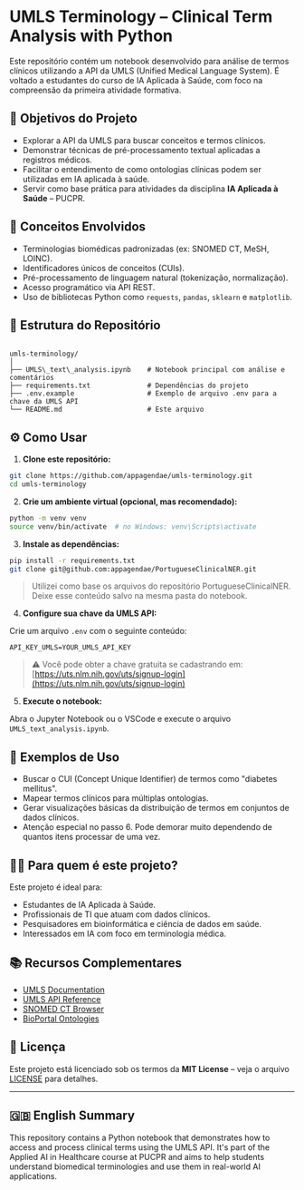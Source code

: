 # UMLS Terminology – Clinical Term Analysis with Python

Este repositório contém um notebook desenvolvido para análise de termos clínicos utilizando a API da UMLS (Unified Medical Language System). É voltado a estudantes do curso de IA Aplicada à Saúde, com foco na compreensão da primeira atividade formativa.

## 📌 Objetivos do Projeto

- Explorar a API da UMLS para buscar conceitos e termos clínicos.
- Demonstrar técnicas de pré-processamento textual aplicadas a registros médicos.
- Facilitar o entendimento de como ontologias clínicas podem ser utilizadas em IA aplicada à saúde.
- Servir como base prática para atividades da disciplina **IA Aplicada à Saúde** – PUCPR.

## 🧠 Conceitos Envolvidos

- Terminologias biomédicas padronizadas (ex: SNOMED CT, MeSH, LOINC).
- Identificadores únicos de conceitos (CUIs).
- Pré-processamento de linguagem natural (tokenização, normalização).
- Acesso programático via API REST.
- Uso de bibliotecas Python como `requests`, `pandas`, `sklearn` e `matplotlib`.

## 📂 Estrutura do Repositório

```

umls-terminology/
│
├── UMLS\_text\_analysis.ipynb    # Notebook principal com análise e comentários
├── requirements.txt              # Dependências do projeto
├── .env.example                  # Exemplo de arquivo .env para a chave da UMLS API
└── README.md                     # Este arquivo

````

## ⚙️ Como Usar

1. **Clone este repositório:**

```bash
git clone https://github.com/appagendae/umls-terminology.git
cd umls-terminology
````

2. **Crie um ambiente virtual (opcional, mas recomendado):**

```bash
python -m venv venv
source venv/bin/activate  # no Windows: venv\Scripts\activate
```

3. **Instale as dependências:**

```bash
pip install -r requirements.txt
git clone git@github.com:appagendae/PortugueseClinicalNER.git
```

> Utilizei como base os arquivos do repositório PortugueseClinicalNER. Deixe esse conteúdo salvo na mesma pasta do notebook.

4. **Configure sua chave da UMLS API:**

Crie um arquivo `.env` com o seguinte conteúdo:

```env
API_KEY_UMLS=YOUR_UMLS_API_KEY
```

> ⚠️ Você pode obter a chave gratuita se cadastrando em: [https://uts.nlm.nih.gov/uts/signup-login](https://uts.nlm.nih.gov/uts/signup-login)

5. **Execute o notebook:**

Abra o Jupyter Notebook ou o VSCode e execute o arquivo `UMLS_text_analysis.ipynb`.

## 🧪 Exemplos de Uso

* Buscar o CUI (Concept Unique Identifier) de termos como "diabetes mellitus".
* Mapear termos clínicos para múltiplas ontologias.
* Gerar visualizações básicas da distribuição de termos em conjuntos de dados clínicos.
* Atenção especial no passo 6. Pode demorar muito dependendo de quantos itens processar de uma vez.

## 🙋‍♀️ Para quem é este projeto?

Este projeto é ideal para:

* Estudantes de IA Aplicada à Saúde.
* Profissionais de TI que atuam com dados clínicos.
* Pesquisadores em bioinformática e ciência de dados em saúde.
* Interessados em IA com foco em terminologia médica.

## 📚 Recursos Complementares

* [UMLS Documentation](https://www.nlm.nih.gov/research/umls/index.html)
* [UMLS API Reference](https://documentation.uts.nlm.nih.gov/rest/home.html)
* [SNOMED CT Browser](https://browser.ihtsdotools.org/)
* [BioPortal Ontologies](https://bioportal.bioontology.org/)

## 📄 Licença

Este projeto está licenciado sob os termos da **MIT License** – veja o arquivo [LICENSE](LICENSE) para detalhes.

---

## 🇬🇧 English Summary

This repository contains a Python notebook that demonstrates how to access and process clinical terms using the UMLS API. It's part of the Applied AI in Healthcare course at PUCPR and aims to help students understand biomedical terminologies and use them in real-world AI applications.